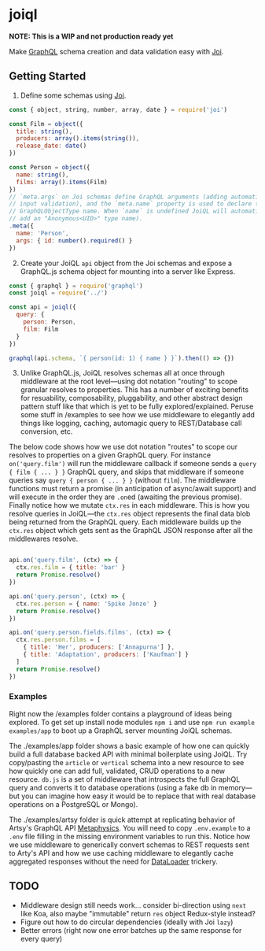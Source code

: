 # joiql

**NOTE: This is a WIP and not production ready yet**

Make [GraphQL](http://graphql.org/) schema creation and data validation easy with [Joi](https://github.com/hapijs/joi).

## Getting Started

1. Define some schemas using [Joi](https://github.com/hapijs/joi).

````javascript
const { object, string, number, array, date } = require('joi')

const Film = object({
  title: string(),
  producers: array().items(string()),
  release_date: date()
})

const Person = object({
  name: string(),
  films: array().items(Film)
})
// `meta.args` on Joi schemas define GraphQL arguments (adding automatic
// input validation), and the `meta.name` property is used to declare the custom
// GraphQLObjectType name. When `name` is undefined JoiQL will automatically
// add an "Anonymous<UID>" type name).
.meta({
  name: 'Person',
  args: { id: number().required() }
})
````

2. Create your JoiQL `api` object from the Joi schemas and expose a GraphQL.js schema object for mounting into a server like Express.

````javascript
const { graphql } = require('graphql')
const joiql = require('../')

const api = joiql({
  query: {
    person: Person,
    film: Film
  }
})

graphql(api.schema, `{ person(id: 1) { name } }`).then(() => {})
````

3. Unlike GraphQL.js, JoiQL resolves schemas all at once through middleware at the root level—using dot notation "routing" to scope granular resolves to properties. This has a number of exciting benefits for resuability, composability, pluggability, and other abstract design pattern stuff like that which is yet to be fully explored/explained. Peruse some stuff in /examples to see how we use middleware to elegantly add things like logging, caching, automagic query to REST/Database call conversion, etc.

The below code shows how we use dot notation "routes" to scope our resolves to properties on a given GraphQL query. For instance `on('query.film')` will run the middleware callback if someone sends a `query { film { ... } }` GraphQL query, and skips that middleware if someone queries say `query { person { ... } }` (without `film`). The middleware functions must return a promise (in anticipation of async/await support) and will execute in the order they are `.on`ed (awaiting the previous promise). Finally notice how we mutate `ctx.res` in each middleware. This is how you resolve queries in JoiQL—the `ctx.res` object represents the final data blob being returned from the GraphQL query. Each middleware builds up the `ctx.res` object which gets sent as the GraphQL JSON response after all the middlewares resolve.

````javascript

api.on('query.film', (ctx) => {
  ctx.res.film = { title: 'bar' }
  return Promise.resolve()
})

api.on('query.person', (ctx) => {
  ctx.res.person = { name: 'Spike Jonze' }
  return Promise.resolve()
})

api.on('query.person.fields.films', (ctx) => {
  ctx.res.person.films = [
    { title: 'Her', producers: ['Annapurna'] },
    { title: 'Adaptation', producers: ['Kaufman'] }
  ]
  return Promise.resolve()
})
````

### Examples

Right now the /examples folder contains a playground of ideas being explored. To get set up install node modules `npm i` and use `npm run example examples/app` to boot up a GraphQL server mounting JoiQL schemas.

The ./examples/app folder shows a basic example of how one can quickly build a full database backed API with minimal boilerplate using JoiQL. Try copy/pasting the `article` or `vertical` schema into a new resource to see how quickly one can add full, validated, CRUD operations to a new resource. `db.js` is a set of middleware that introspects the full GraphQL query and converts it to database operations (using a fake db in memory—but you can imagine how easy it would be to replace that with real database operations on a PostgreSQL or Mongo).

The ./examples/artsy folder is quick attempt at replicating behavior of Artsy's GraphQL API [Metaphysics](https://github.com/artsy/metaphysics). You will need to copy `.env.example` to a `.env` file filling in the missing environment variables to run this. Notice how we use middleware to generically convert schemas to REST requests sent to Arty's API and how we use caching middleware to elegantly cache aggregated responses without the need for [DataLoader](https://github.com/facebook/dataloader) trickery.

## TODO

* Middleware design still needs work... consider bi-direction using `next` like Koa, also maybe "immutable" return `res` object Redux-style instead?
* Figure out how to do circular dependencies (ideally with Joi `lazy`)
* Better errors (right now one error batches up the same response for every query)
